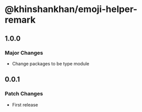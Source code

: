 # @khinshankhan/emoji-helper-remark

## 1.0.0

### Major Changes

- Change packages to be type module

## 0.0.1

### Patch Changes

- First release

